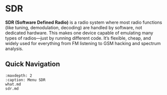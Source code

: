 # SDR

**SDR (Software Defined Radio)** is a radio system where most radio functions (like tuning, demodulation, decoding) are handled by software, not dedicated hardware. This makes one device capable of emulating many types of radios—just by running different code. It’s flexible, cheap, and widely used for everything from FM listening to GSM hacking and spectrum analysis.

## Quick Navigation

```{toctree}
:maxdepth: 2
:caption: Menu SDR
what.md
sdr.md
